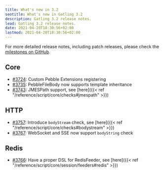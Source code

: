```yaml
---
title: What's new in 3.2
seotitle: What's new in Gatling 3.2
description: Gatling 3.2 release notes.
lead: Gatling 3.2 release notes.
date: 2021-04-20T18:30:56+02:00
lastmod: 2021-04-20T18:30:56+02:00
---
```


For more detailed release notes, including patch releases, please check the [milestones on GitHub](https://github.com/gatling/gatling/milestones?state=closed).

## Core

* [#3724](https://github.com/gatling/gatling/issues/3724): Custom Pebble Extensions registering
* [#3735](https://github.com/gatling/gatling/issues/3735): PebbleFileBody now supports template inheritance
* [#3743](https://github.com/gatling/gatling/issues/3743): JMESPath support, see [here]({{< ref "/reference/script/core/checks#jmespath" >}})

## HTTP

* [#3757](https://github.com/gatling/gatling/issues/3757): Introduce `bodyStream` check, see [here]({{< ref "/reference/script/core/checks#bodystream" >}})
* [#3767](https://github.com/gatling/gatling/issues/3767): WebSocket and SSE now support `bodyString` check

## Redis

* [#3766](https://github.com/gatling/gatling/issues/3766): Have a proper DSL for RedisFeeder, see [here]({{< ref "/reference/script/core/session/feeders#redis" >}})
